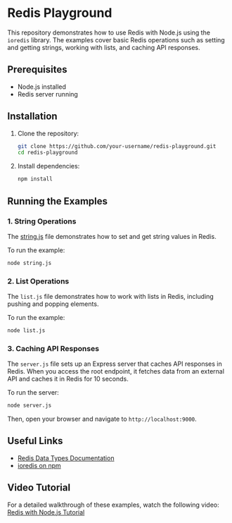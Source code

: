 # Redis Playground

This repository demonstrates how to use Redis with Node.js using the `ioredis` library. The examples cover basic Redis operations such as setting and getting strings, working with lists, and caching API responses.

## Prerequisites

- Node.js installed
- Redis server running

## Installation

1. Clone the repository:
    ```sh
    git clone https://github.com/your-username/redis-playground.git
    cd redis-playground
    ```

2. Install dependencies:
    ```sh
    npm install
    ```

## Running the Examples

### 1. String Operations

The [string.js](http://_vscodecontentref_/0) file demonstrates how to set and get string values in Redis.

To run the example:
```sh
node string.js
```

### 2. List Operations

The `list.js` file demonstrates how to work with lists in Redis, including pushing and popping elements.

To run the example:
```sh
node list.js
```

### 3. Caching API Responses

The `server.js` file sets up an Express server that caches API responses in Redis. When you access the root endpoint, it fetches data from an external API and caches it in Redis for 10 seconds.

To run the server:
```sh
node server.js
```

Then, open your browser and navigate to `http://localhost:9000`.

## Useful Links

- [Redis Data Types Documentation](https://redis.io/docs/latest/develop/data-types/)
- [ioredis on npm](https://www.npmjs.com/package/ioredis)

## Video Tutorial

For a detailed walkthrough of these examples, watch the following video: [Redis with Node.js Tutorial](https://www.youtube.com/watch?v=Vx2zPMPvmug)

